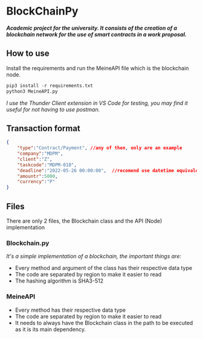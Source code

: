 # BlockChainPy
**_Academic project for the university.
It consists of the creation of a blockchain network for the use of smart contracts in a work proposal._**

## How to use
Install the requirements and run the MeineAPI file which is the blockchain node.
```py
pip3 install -r requirements.txt
python3 MeineAPI.py
```

_I use the Thunder Client extension in VS Code for testing, you may find it useful for not having to use postman._

## Transaction format

```json
{
    "type":"Contract/Payment", //any of then, only are an example
    "company":"MDPM",
    "client":"Z",
    "taskcode":"MDPM-010",
    "deadline":"2022-05-26 00:00:00",  //recomend use datetime equivalent in the client
    "amountr":5000,
    "currency":"P"
}
```

## Files
There are only 2 files, the Blockchain class and the API (Node) implementation
### Blockchain.py
_It's a simple implementation of a blockchain, the important things are:_
- Every method and argument of the class has their respective data type
- The code are separated by region to make it easier to read
- The hashing algorithm is SHA3-512
### MeineAPI
- Every method has their respective data type
- The code are separated by region to make it easier to read
- It needs to always have the Blockchain class in the path to be executed as it is its main dependency.
